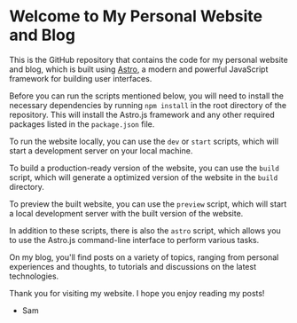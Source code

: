 # Welcome to My Personal Website and Blog

This is the GitHub repository that contains the code for my personal website and blog, which is built using [Astro](https://astro.build/), a modern and powerful JavaScript framework for building user interfaces.

Before you can run the scripts mentioned below, you will need to install the necessary dependencies by running `npm install` in the root directory of the repository. This will install the Astro.js framework and any other required packages listed in the `package.json` file.

To run the website locally, you can use the `dev` or `start` scripts, which will start a development server on your local machine.

To build a production-ready version of the website, you can use the `build` script, which will generate a optimized version of the website in the `build` directory.

To preview the built website, you can use the `preview` script, which will start a local development server with the built version of the website.

In addition to these scripts, there is also the `astro` script, which allows you to use the Astro.js command-line interface to perform various tasks.

On my blog, you'll find posts on a variety of topics, ranging from personal experiences and thoughts, to tutorials and discussions on the latest technologies.

Thank you for visiting my website. I hope you enjoy reading my posts!

- Sam
